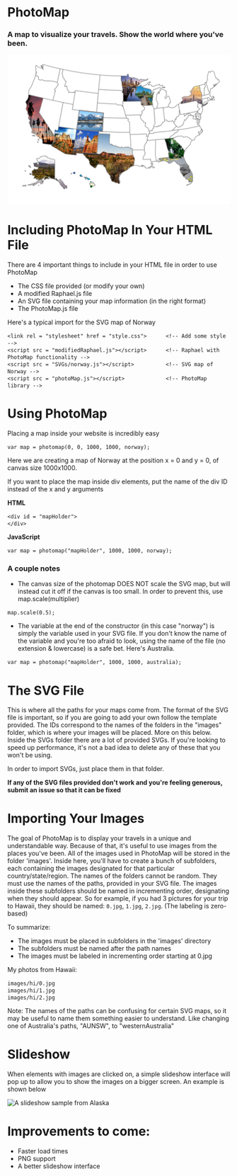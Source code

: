 # PhotoMap
### A map to visualize your travels. Show the world where you've been.

![A map of the US](screenshots/map.png)

# Including PhotoMap In Your HTML File
There are 4 important things to include in your HTML file in order to use PhotoMap
- The CSS file provided (or modify your own)
- A modified Raphael.js file
- An SVG file containing your map information (in the right format)
- The PhotoMap.js file

Here's a typical import for the SVG map of Norway

```
<link rel = "stylesheet" href = "style.css">      <!-- Add some style -->
<script src = "modifiedRaphael.js"></script>      <!-- Raphael with PhotoMap functionality -->
<script src = "SVGs/norway.js"></script>          <!-- SVG map of Norway -->
<script src = "photoMap.js"></script>             <!-- PhotoMap library -->
```

# Using PhotoMap
Placing a map inside your website is incredibly easy
```
var map = photomap(0, 0, 1000, 1000, norway);
```
Here we are creating a map of Norway at the position x = 0 and y = 0, of canvas size 1000x1000.

If you want to place the map inside div elements, put the name of the div ID instead of the x and y arguments

**HTML**
```
<div id = "mapHolder">
</div>
```

**JavaScript**
```
var map = photomap("mapHolder", 1000, 1000, norway);
```

### A couple notes

- The canvas size of the photomap DOES NOT scale the SVG map, but will instead cut it off if the canvas is too small. In order to prevent this, use map.scale(multiplier)
```
map.scale(0.5);
```

- The variable at the end of the constructor (in this case "norway") is simply the variable used in your SVG file. If you don't know the name of the variable and you're too afraid to look, using the name of the file (no extension & lowercase) is a safe bet. Here's Australia.

```
var map = photomap("mapHolder", 1000, 1000, australia);
```


# The SVG File
This is where all the paths for your maps come from. The format of the SVG file is important, so if you are going to add your own follow the template provided. The IDs correspond to the names of the folders in the "images" folder, which is where your images will be placed. More on this below. Inside the SVGs folder there are a lot of provided SVGs. If you're looking to speed up performance, it's not a bad idea to delete any of these that you won't be using. 

In order to import SVGs, just place them in that folder.

**If any of the SVG files provided don't work and you're feeling generous, submit an issue so that it can be fixed**

# Importing Your Images
The goal of PhotoMap is to display your travels in a unique and understandable way. Because of that, it's useful to use images from the places you've been. All of the images used in PhotoMap will be stored in the folder 'images'. Inside here, you'll have to create a bunch of subfolders, each containing the images designated for that particular country/state/region. The names of the folders cannot be random. They must use the names of the paths, provided in your SVG file. The images inside these subfolders should be named in incrementing order, designating when they should appear. So for example, if you had 3 pictures for your trip to Hawaii, they should be named:
`0.jpg`,
`1.jpg`,
`2.jpg`. (The labeling is zero-based)

To summarize:
- The images must be placed in subfolders in the 'images' directory
- The subfolders must be named after the path names
- The images must be labeled in incrementing order starting at 0.jpg

My photos from Hawaii:
```
images/hi/0.jpg
images/hi/1.jpg
images/hi/2.jpg
```

Note: The names of the paths can be confusing for certain SVG maps, so it may be useful to name them something easier to understand. Like changing one of Australia's paths, "AUNSW", to "westernAustralia"

# Slideshow
When elements with images are clicked on, a simple slideshow interface will pop up to allow you to show the images on a bigger screen. An example is shown below

![A slideshow sample from Alaska](screenshots/slideshow.png)

# Improvements to come:
- Faster load times
- PNG support
- A better slideshow interface

